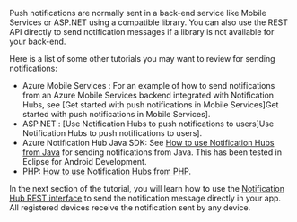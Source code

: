 

Push notifications are normally sent in a back-end service like Mobile Services or ASP.NET using a compatible library. You can also use the REST API directly to send notification messages if a library is not available for your back-end. 

Here is a list of some other tutorials you may want to review for sending notifications:

* Azure Mobile Services : For an example of how to send notifications from an Azure Mobile Services backend integrated with Notification Hubs, see [Get started with push notifications in Mobile Services]Get started with push notifications in Mobile Services].  
* ASP.NET : [Use Notification Hubs to push notifications to users]Use Notification Hubs to push notifications to users].
* Azure Notification Hub Java SDK: See [How to use Notification Hubs from Java](../articles/notification-hubs/notification-hubs-java-backend-how-to.md) for sending notifications from Java. This has been tested in Eclipse for Android Development.
* PHP: [How to use Notification Hubs from PHP](../articles/notification-hubs/notification-hubs-php-backend-how-to.md).

In the next section of the tutorial, you will learn how to use the [Notification Hub REST interface](http://msdn.microsoft.com/library/windowsazure/dn223264.aspx) to send the notification message directly in your app. All registered devices receive the notification sent by any device.  

